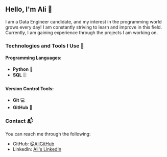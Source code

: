 ## Hello, I'm Ali 👋

I am a Data Engineer candidate, and my interest in the programming world grows every day! I am constantly striving to learn and improve in this field. Currently, I am gaining experience through the projects I am working on.

### Technologies and Tools I Use 🚀

#### **Programming Languages:**
- **Python** 🐍
- **SQL** 🗄️

#### **Version Control Tools:**
- **Git** 💻
- **GitHub** 📂

### Contact 📬
You can reach me through the following:

- GitHub: [@AliGitHub](https://github.com/aliicagan)
- LinkedIn: [Ali's LinkedIn](https://www.linkedin.com/in/ali-%C3%A7a%C4%9Fan-463413195/)



